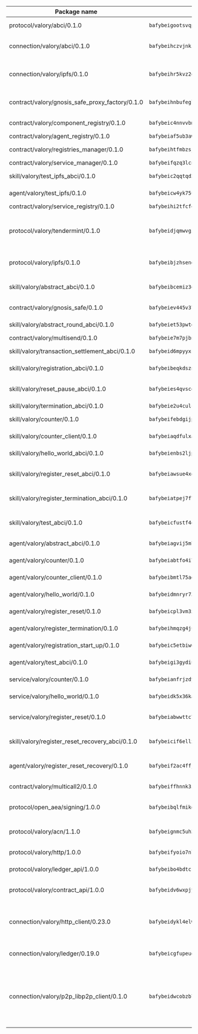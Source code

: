| Package name                                                  | Package hash                                                  | Description                                                                                                                |
| ------------------------------------------------------------- | ------------------------------------------------------------- | -------------------------------------------------------------------------------------------------------------------------- |
| protocol/valory/abci/0.1.0                                    | `bafybeigootsvqpk6th5xpdtzanxum3earifrrezfyhylfrit7yvqdrtgpe` | A protocol for ABCI requests and responses.                                                                                |
| connection/valory/abci/0.1.0                                  | `bafybeihczvjnki5kxhyixkh4lxuxkqsuhqmpn63tneyj76p7cmgaxqo7pu` | connection to wrap communication with an ABCI server.                                                                      |
| connection/valory/ipfs/0.1.0                                  | `bafybeihr5kvz2oj4uxpiqcbjwfx5hpftm4drubugwcabdcht4gpna3l6ja` | A connection responsible for uploading and downloading files from IPFS.                                                    |
| contract/valory/gnosis_safe_proxy_factory/0.1.0               | `bafybeihnbufeglyqvgxuurmwcyfw2boufjt3meesltih5j2n6ubjdxr4ii` | Gnosis Safe proxy factory (GnosisSafeProxyFactory) contract                                                                |
| contract/valory/component_registry/0.1.0                      | `bafybeic4nnvvbm7ub5b2wpbgjixlpcygo7zbelasc3bhw5vurnrrrnvkau` | Component registry contract                                                                                                |
| contract/valory/agent_registry/0.1.0                          | `bafybeiaf5ub3awwjyfhg7njnyysch3m5ywps35vbvw7cqfhudsm4wjhjrq` | Agent registry contract                                                                                                    |
| contract/valory/registries_manager/0.1.0                      | `bafybeihtfmbzsjwsz7kmujzc4bofyoxckekbdi643f762tj3fe4witgjqu` | Registries Manager contract                                                                                                |
| contract/valory/service_manager/0.1.0                         | `bafybeifqzq3lcnnck5jw5p5b7tekumkx7jf2nugqx2peljpy3nsiuizrmq` | Service Manager contract                                                                                                   |
| skill/valory/test_ipfs_abci/0.1.0                             | `bafybeic2qqtqd2i6foinzkkrf472vpino6apjb6ceadvmtixnjzcwmfrsu` | IPFS e2e testing application.                                                                                              |
| agent/valory/test_ipfs/0.1.0                                  | `bafybeicw4yk75u26zo23t65xounpjpjbxyr5yqgoxvto4hq5aahtxaysci` | Agent for testing the ABCI connection.                                                                                     |
| contract/valory/service_registry/0.1.0                        | `bafybeihi2tfcf4l7j6tzwb6vptrctkj57zye2oqxmyfwxc4u7gb2v3fmwa` | Service Registry contract                                                                                                  |
| protocol/valory/tendermint/0.1.0                              | `bafybeidjqmwvgi4rqgp65tbkhmi45fwn2odr5ecezw6q47hwitsgyw4jpa` | A protocol for communication between two AEAs to share tendermint configuration details.                                   |
| protocol/valory/ipfs/0.1.0                                    | `bafybeibjzhsengtxfofqpxy6syamplevp35obemwfp4c5lhag3v2bvgysa` | A protocol specification for IPFS requests and responses.                                                                  |
| skill/valory/abstract_abci/0.1.0                              | `bafybeibcemiz3qxoordadxwkxkjp7g7rerbfwap6wqxiepcms22ocb3v7i` | The abci skill provides a template of an ABCI application.                                                                 |
| contract/valory/gnosis_safe/0.1.0                             | `bafybeiev445v37espylmzwocvvf5sfvruo7gcacm5yquoycdp7drdb43ay` | Gnosis Safe (GnosisSafeL2) contract                                                                                        |
| skill/valory/abstract_round_abci/0.1.0                        | `bafybeiet53pwtgpvvtwioikklfqxztg7bab7vdbrfd4iphqcqg7oplqkuu` | abstract round-based ABCI application                                                                                      |
| contract/valory/multisend/0.1.0                               | `bafybeie7m7pjbnw7cccpbvmbgkut24dtlt4cgvug3tbac7gej37xvwbv3a` | MultiSend contract                                                                                                         |
| skill/valory/transaction_settlement_abci/0.1.0                | `bafybeid6mpyyxcvuij3mp52hv6d4lfegekrnexu2klibfia5mbojceyzri` | ABCI application for transaction settlement.                                                                               |
| skill/valory/registration_abci/0.1.0                          | `bafybeibeqkdsznjortwjlckcuak5onz2ezhgnglfmnci2isndwn4bysbxe` | ABCI application for common apps.                                                                                          |
| skill/valory/reset_pause_abci/0.1.0                           | `bafybeies4qvscohj6jl3mztuct5yyzfji64urkuowdy4654k3unpugfzbi` | ABCI application for resetting and pausing app executions.                                                                 |
| skill/valory/termination_abci/0.1.0                           | `bafybeie2u4culc465nkrxw3ihti3hbl2msth2tjad5ugyol5lbknwxeweq` | Termination skill.                                                                                                         |
| skill/valory/counter/0.1.0                                    | `bafybeifebdgijpp4hkqpmiqliayiumneh2y7d5orn7wxggxuzeu3mprixe` | The ABCI Counter application example.                                                                                      |
| skill/valory/counter_client/0.1.0                             | `bafybeiaqdfulxamdshw7fykfkqvkpvjb5bnmhv7ffrjiwdi4ktiulklx6q` | A client for the ABCI counter application.                                                                                 |
| skill/valory/hello_world_abci/0.1.0                           | `bafybeienbs2ljp3szo4dvpp5yn7hjrbrd6tbm2xmclmfros4vs54goccey` | Hello World ABCI application.                                                                                              |
| skill/valory/register_reset_abci/0.1.0                        | `bafybeiawsue4xewdqbrqflpp6gleavr6s4bagcax2qrx5gxqalmpk7kvca` | ABCI application for dummy skill that registers and resets                                                                 |
| skill/valory/register_termination_abci/0.1.0                  | `bafybeiatpej7f7zqtfkae63icpo4wbkc5e4cgvajypxdzjv2ps3eqjsrh4` | ABCI application for dummy skill that registers and resets                                                                 |
| skill/valory/test_abci/0.1.0                                  | `bafybeicfustf4qgyk3s2vypehbn4jjfc452vnuh4rmwvpp7gxz6uj5wzwi` | ABCI application for testing the ABCI connection.                                                                          |
| agent/valory/abstract_abci/0.1.0                              | `bafybeiagvij5m7hxbccpy54p5nzzmsrqt5nfkkmgpajk6uh5rf4omucl3y` | The abstract ABCI AEA - for testing purposes only.                                                                         |
| agent/valory/counter/0.1.0                                    | `bafybeiabtfo4i7zxfdkddat5y6gyjtefnflnlcv3az7ssa4pr3cw2csabu` | The ABCI Counter example as an AEA                                                                                         |
| agent/valory/counter_client/0.1.0                             | `bafybeibmtl75agyvcb67afnsawy7zajtjtw43k4ebsqbr2wtqg7x4aqqcu` | The ABCI Counter example as an AEA                                                                                         |
| agent/valory/hello_world/0.1.0                                | `bafybeidmnryr73mgwxlviq5qoozcon37si63zgg64u7xfynlwwehv2k244` | Hello World ABCI example.                                                                                                  |
| agent/valory/register_reset/0.1.0                             | `bafybeicpl3vm3xutpjufu7nlkcd5u4ntid334ojxpxqsxckus5enwanjji` | Register reset to replicate Tendermint issue.                                                                              |
| agent/valory/register_termination/0.1.0                       | `bafybeihmqzg4jumcs2tqznxhkwa26z37coxzlpuhj2s5g2hgmxfalkjcua` | Register terminate to test the termination feature.                                                                        |
| agent/valory/registration_start_up/0.1.0                      | `bafybeic5etbiw64rvb2vwyie6guilhyhfeb6detuuukqyc76tpcsukyfx4` | Registration start-up ABCI example.                                                                                        |
| agent/valory/test_abci/0.1.0                                  | `bafybeigi3gydiugvqhq5r7jik7shxd2huvl3tvs3tg7n5a5766yjo4yfie` | Agent for testing the ABCI connection.                                                                                     |
| service/valory/counter/0.1.0                                  | `bafybeianfrjzdypueqrpehlxo6cytsxgyjf6vin2yvo64ydqplgei66baq` | A set of agents incrementing a counter                                                                                     |
| service/valory/hello_world/0.1.0                              | `bafybeidk5x36kaenq2inchasclfjcejtj7pakoecn5vbnnx726fty6t63q` | A simple demonstration of a simple ABCI application                                                                        |
| service/valory/register_reset/0.1.0                           | `bafybeiabwwttc7kjnoxfliaxel53guxuqq3jl2urbphcysa7hagtdmfzra` | Test and debug tendermint reset mechanism.                                                                                 |
| skill/valory/register_reset_recovery_abci/0.1.0               | `bafybeicif6ellxwjr3gzxwy2snl6hopcscr5q77477dfy3xewupodizzdy` | ABCI application for dummy skill that registers and resets                                                                 |
| agent/valory/register_reset_recovery/0.1.0                    | `bafybeif2ac4ffjyijfs55r72zvesyhfyrqhm5mxxqdn6qrqghpfulz34em` | Agent to showcase hard reset as a recovery mechanism.                                                                      |
| contract/valory/multicall2/0.1.0                              | `bafybeiffhnnk3ibb3z53jxg4rfwcgjl657f56v3ld4rgafgavxxys3h74y` | The MakerDAO multicall2 contract.                                                                                          |
| protocol/open_aea/signing/1.0.0                               | `bafybeibqlfmikg5hk4phzak6gqzhpkt6akckx7xppbp53mvwt6r73h7tk4` | A protocol for communication between skills and decision maker.                                                            |
| protocol/valory/acn/1.1.0                                     | `bafybeignmc5uh3vgpuckljcj2tgg7hdqyytkm6m5b6v6mxtazdcvubibva` | The protocol used for envelope delivery on the ACN.                                                                        |
| protocol/valory/http/1.0.0                                    | `bafybeifyoio7nlh5zzyn5yz7krkou56l22to3cwg7gw5v5o3vxwklibhty` | A protocol for HTTP requests and responses.                                                                                |
| protocol/valory/ledger_api/1.0.0                              | `bafybeibo4bdtcrxi2suyzldwoetjar6pqfzm6vt5xal22ravkkcvdmtksi` | A protocol for ledger APIs requests and responses.                                                                         |
| protocol/valory/contract_api/1.0.0                            | `bafybeidv6wxpjyb2sdyibnmmum45et4zcla6tl63bnol6ztyoqvpl4spmy` | A protocol for contract APIs requests and responses.                                                                       |
| connection/valory/http_client/0.23.0                          | `bafybeidykl4elwbcjkqn32wt5h4h7tlpeqovrcq3c5bcplt6nhpznhgczi` | The HTTP_client connection that wraps a web-based client connecting to a RESTful API specification.                        |
| connection/valory/ledger/0.19.0                               | `bafybeicgfupeudtmvehbwziqfxiz6ztsxr5rxzvalzvsdsspzz73o5fzfi` | A connection to interact with any ledger API and contract API.                                                             |
| connection/valory/p2p_libp2p_client/0.1.0                     | `bafybeidwcobzb7ut3efegoedad7jfckvt2n6prcmd4g7xnkm6hp6aafrva` | The libp2p client connection implements a tcp connection to a running libp2p node as a traffic delegate to send/receive envelopes to/from agents in the DHT. |
